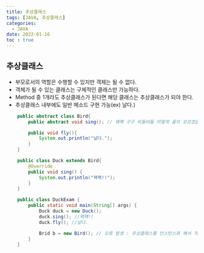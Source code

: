 ```yaml
---
title: 추상클래스
tags: [JAVA, 추상클래스]
categories:
  - JAVA
date: 2022-01-16
toc : true
---
```


## 추상클래스
- 부모로서의 역할은 수행할 수 있지만 객체는 될 수 없다. 
- 객체가 될 수 있는 클래스는 구체적인 클래스만 가능하다.
- Method 중 1개라도 추상클래스가 된다면 해당 클래스는 추상클래스가 되야 한다.
- 추상클래스 내부에도 일반 메소드 구현 가능(ex) 날다.)

``` java
    public abstract class Bird{
        public abstract void sing(); // 꽤꽥 구구 비둘비둘 어떻게 울지 모르겠음, 그러므로 이 메소드는 구체적으로 구현하지 않음

        public void fly(){
            System.out.println("날다.");
        }
    }

    public class Duck extends Bird{
        @Override
        public void sing() {
            System.out.println("꽥꽥!!");
        }
    }

    public class DuckExam { 
        public static void main(String[] args) {
            Duck duck = new Duck();
            duck.sing(); //꽥꽥!!
            duck.fly(); //날다.

            Brid b = new Bird(); // 오류 발생 : 추상클래스를 인스턴스화 해서 객체로 사용하는 것은 불가능
        }   
    }

```